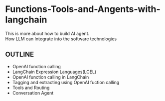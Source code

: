 # Functions-Tools-and-Angents-with-langchain
This is more about how to build AI agent.</br>
  How LLM can Integrate into the software technologies 

## OUTLINE
- OpenAI function calling
- LangChain Expression Languages(LCEL)
- OpenAI function calling in LangChain
- Tagging and extracting using OpenAI fuction calling
- Tools and Routing
- Conversation Agent 
